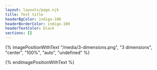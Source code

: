```yaml
---
layout: layouts/page.njk
title: Test title
headerBgColor: indigo-100
headerBorderColor: indigo-100
headerTextColor: black
sections: []
---
```

{% imagePositionWithText "/media/3-dimensions.png", "3 dimensions", "center", "100%", "auto", "undefined" %}

{% endimagePositionWithText %}